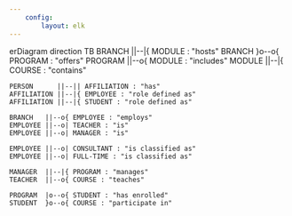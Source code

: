 ```yaml
---
    config:
        layout: elk
---
```

erDiagram
direction TB
    BRANCH  ||--|{ MODULE : "hosts"
    BRANCH  }o--o{ PROGRAM : "offers"
    PROGRAM ||--o{ MODULE : "includes"
    MODULE  ||--|{ COURSE : "contains"

    PERSON      ||--|| AFFILIATION : "has"
    AFFILIATION ||--|{ EMPLOYEE : "role defined as"
    AFFILIATION ||--|{ STUDENT : "role defined as"

    BRANCH   ||--o{ EMPLOYEE : "employs"
    EMPLOYEE ||--o| TEACHER : "is"
    EMPLOYEE ||--o| MANAGER : "is"

    EMPLOYEE ||--o| CONSULTANT : "is classified as"
    EMPLOYEE ||--o| FULL-TIME : "is classified as"

    MANAGER  ||--|{ PROGRAM : "manages"
    TEACHER  ||--o{ COURSE : "teaches"

    PROGRAM  |o--o{ STUDENT : "has enrolled"
    STUDENT  }o--o{ COURSE : "participate in"